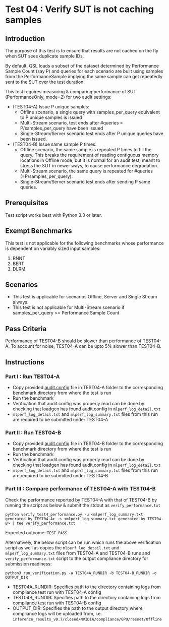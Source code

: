 # Test 04 : Verify SUT is not caching samples
## Introduction

The purpose of this test is to ensure that results are not cached on the fly when SUT sees duplicate sample IDs.

By default, QSL loads a subset of the dataset determined by Performance Sample Count (say P) and queries for each scenario are
built using samples from the PerformanceSample implying the same sample can get repeatedly sent to the SUT over 
the test duration.

This test requires measuring & comparing performance of SUT (PerformanceOnly, mode=2) for two audit settings:

 - (TEST04-A) Issue P unique samples: 
	 - Offline scenario, a single query with samples_per_query equivalent to P unique samples is issued
	 - Multi-Stream scenario, test ends after #queries = P/samples_per_query have been issued
     - Single-Stream/Server scenario test ends after P unique queries have been issued.
- (TEST04-B) Issue same sample P times: 
	- Offline scenario, the same sample is repeated P times to fill the query. This breaks the requirement
                                              of reading contiguous memory locations in Offline mode, but it is normal for an audit test, meant to 
                                              stress the SUT in newer ways, to cause performance degradation.
    - Multi-Stream scenario, the same query is repeated for #queries (=P/samples_per_query). 
	- Single-Stream/Server scenario test ends after sending P same queries.

## Prerequisites
Test script works best with Python 3.3 or later.

## Exempt Benchmarks
This test is not applicable for the following benchmarks whose performance is dependent on variably sized input samples:
 1. RNNT
 2. BERT
 3. DLRM

## Scenarios

 - This test is applicable for scenarios Offline, Server and Single Stream always.
 - This test is not applicable for Multi-Stream scenario if samples_per_query >= Performance Sample Count

## Pass Criteria
Performance of TEST04-B should be slower than performance of TEST04-A. To account for noise, TEST04-A can be upto 5% slower than TEST04-B.

## Instructions

### Part I : Run TEST04-A

 - Copy provided [audit.config](https://github.com/mlperf/inference/blob/master/v0.7/compliance/nvidia/TEST04-A/audit.config) file in TEST04-A folder to the corresponding benchmark directory from where the test is run
 - Run the benchmark
 - Verification that audit.config was properly read can be done by checking that loadgen has found audit.config in `mlperf_log_detail.txt`
 - `mlperf_log_detail.txt` and `mlperf_log_summary.txt` files from this run are required to be submitted under TEST04-A

### Part II : Run TEST04-B
 - Copy provided [audit.config](https://github.com/mlperf/inference/blob/master/v0.7/compliance/nvidia/TEST04-B/audit.config) file in TEST04-B folder to the corresponding benchmark directory from where the test is run
 - Run the benchmark
 - Verification that audit.config was properly read can be done by checking that loadgen has found audit.config in `mlperf_log_detail.txt`
 - `mlperf_log_detail.txt` and `mlperf_log_summary.txt` files from this run are required to be submitted under TEST04-B

### Part III : Compare performance of TEST04-A with TEST04-B
Check the performance reported by TEST04-A with that of TEST04-B by running the script as below & submit the stdout as `verify_performance.txt` 

	python verify_test4_performance.py -u <mlperf_log_summary.txt generated by TEST04-A> -s <mlperf_log_summary.txt generated by TEST04-B> | tee verify_performance.txt

Expected outcome:
	`TEST PASS`

Alternatively, the below script can be run which runs the above verification script as well as copies the `mlperf_log_detail.txt` and `mlperf_log_summary.txt` files from TEST04-A and TEST04-B runs and `verify_performance.txt` script to the output compliance directory for submission readiness:

`python3 run_verification.py -a TEST04A_RUNDIR -b TEST04-B_RUNDIR -o OUTPUT_DIR`

 - TEST04A_RUNDIR: Specifies path to the directory containing logs from compliance test run with TEST04-A config
 - TEST04B_RUNDIR: Specifies path to the directory containing logs from compliance test run with TEST04-B config
 - OUTPUT_DIR: Specifies the path to the output directory where compliance logs will be uploaded from, i.e. `inference_results_v0.7/closed/NVIDIA/compliance/GPU/resnet/Offline`

